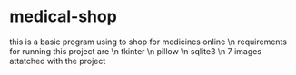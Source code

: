# medical-shop
this is a basic program using to shop for medicines online \n
requirements for running this project are \n
tkinter \n
pillow \n
sqlite3 \n
7 images attatched with the project
